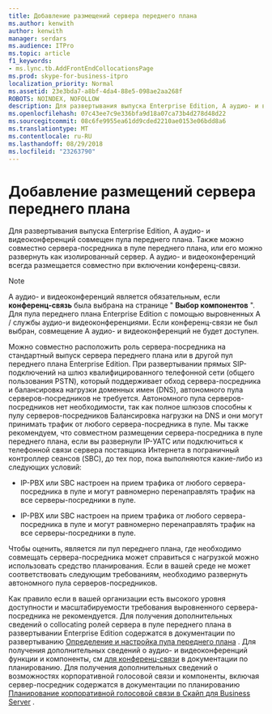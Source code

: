 ```yaml
---
title: Добавление размещений сервера переднего плана
ms.author: kenwith
author: kenwith
manager: serdars
ms.audience: ITPro
ms.topic: article
f1_keywords:
- ms.lync.tb.AddFrontEndCollocationsPage
ms.prod: skype-for-business-itpro
localization_priority: Normal
ms.assetid: 23e3bda7-a8bf-4da4-88e5-098ae2aa268f
ROBOTS: NOINDEX, NOFOLLOW
description: Для развертывания выпуска Enterprise Edition, А аудио- и видеоконференций совмещен пула переднего плана. Также можно совместно сервера-посредника в пуле переднего плана, или его можно развернуть как изолированный сервер. A аудио- и видеоконференций всегда размещается совместно при включении конференц-связи.
ms.openlocfilehash: 07c43ee7c9e336bfa9d18a07ca73b4d278d48d22
ms.sourcegitcommit: 08c6fe9955ea61dd9cded2210ae0153e06bdd8a6
ms.translationtype: MT
ms.contentlocale: ru-RU
ms.lasthandoff: 08/29/2018
ms.locfileid: "23263790"
---
```

# <a name="add-front-end-server-collocations"></a>Добавление размещений сервера переднего плана

Для развертывания выпуска Enterprise Edition, А аудио- и видеоконференций совмещен пула переднего плана. Также можно совместно сервера-посредника в пуле переднего плана, или его можно развернуть как изолированный сервер. A аудио- и видеоконференций всегда размещается совместно при включении конференц-связи.

> [!NOTE]
> A аудио- и видеоконференций является обязательным, если **конференц-связь** была выбрана на странице " **Выбор компонентов** ". Для пула переднего плана Enterprise Edition с помощью выровненных A / службы аудио-и видеоконференциями. Если конференц-связи не был выбран, совмещение A аудио- и видеоконференций не будет доступен.

Можно совместно расположить роль сервера-посредника на стандартный выпуск сервера переднего плана или в другой пул переднего плана Enterprise Edition. При развертывании прямых SIP-подключений на шлюз квалифицированного телефонной сети (общего пользования PSTN), который поддерживает обход сервера-посредника и балансировка нагрузки доменных имен (DNS), автономного пула серверов-посредников не требуется. Автономного пула серверов-посредников нет необходимости, так как полное шлюзов способны к пулу серверов-посредников Балансировка нагрузки на DNS и они могут принимать трафик от любого сервера-посредника в пуле. Мы также рекомендуем, что совместном размещении сервера-посредника в пуле переднего плана, если вы развернули IP-УАТС или подключиться к телефонной связи сервера поставщика Интернета в пограничный контроллер сеансов (SBC), до тех пор, пока выполняются какие-либо из следующих условий:

- IP-PBX или SBC настроен на прием трафика от любого сервера-посредника в пуле и могут равномерно перенаправлять трафик на все серверы-посредники в пуле.

- IP-PBX или SBC настроен на прием трафика от любого сервера-посредника в пуле и могут равномерно перенаправлять трафик на все серверы-посредники в пуле.

Чтобы оценить, является ли пул переднего плана, где необходимо совмещать сервера-посредника может справиться с нагрузкой можно использовать средство планирования. Если в вашей среде не может соответствовать следующим требованиям, необходимо развернуть автономного пула серверов-посредников.

Как правило если в вашей организации есть высокого уровня доступности и масштабируемости требования выровненного сервера-посредника не рекомендуется. Для получения дополнительных сведений о collocating ролей сервера в пуле переднего плана в развертывании Enterprise Edition содержатся в документации по развертыванию [Определение и настройка пула переднего плана](https://technet.microsoft.com/library/713fc263-23dd-414a-b001-82932e4fe966.aspx) . Для получения дополнительных сведений о аудио- и видеоконференций функции и компоненты, см [для конференц-связи](https://technet.microsoft.com/library/983a272a-e1b3-4d70-8f84-836b092fe526.aspx) в документации по планированию. Для получения дополнительных сведений о возможностях корпоративной голосовой связи и компоненты, включая сервер-посредник содержатся в документации по планированию [Планирование корпоративной голосовой связи в Скайп для Business Server](../../../plan-your-deployment/enterprise-voice-solution/enterprise-voice.md) .


